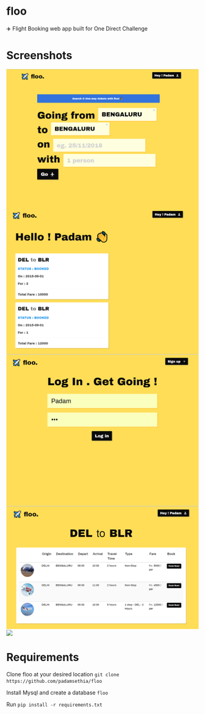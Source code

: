 # floo
✈️ Flight Booking web app built for One Direct Challenge

# Screenshots

<img align="center" src="./assets/1.PNG"/>
<img align="center" src="./assets/2.PNG"/>
<img align="center" src="./assets/3.PNG" /> 
<img align="center" src="./assets/4.PNG" /> 
<img align="center" src="./assets/5.PNG" /> 

# Requirements

Clone floo at your desired location `git clone https://github.com/padamsethia/floo`

Install Mysql and create a database `floo`

Run `pip install -r requirements.txt`

